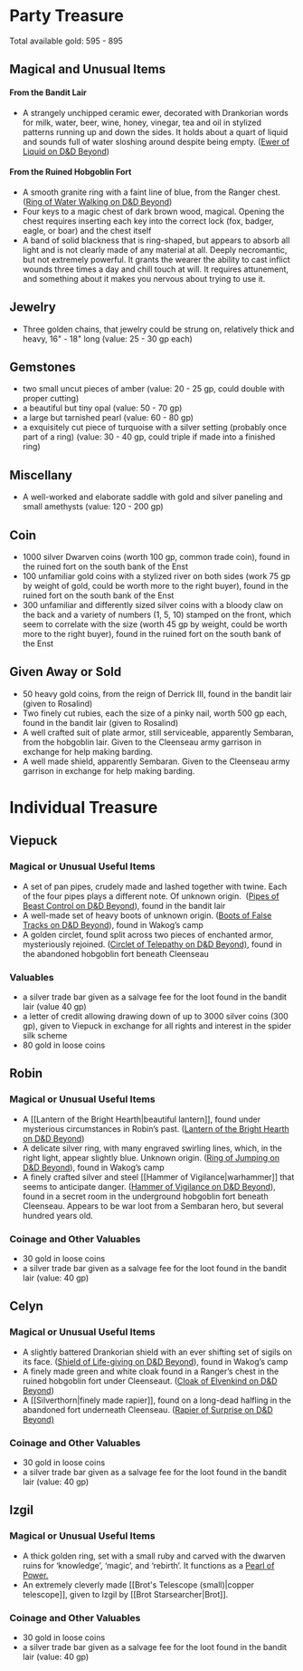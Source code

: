 # Party Treasure

Total available gold: 595 - 895
## Magical and Unusual Items
#### From the Bandit Lair

- A strangely unchipped ceramic ewer, decorated with Drankorian words for milk, water, beer, wine, honey, vinegar, tea and oil in stylized patterns running up and down the sides. It holds about a quart of liquid and sounds full of water sloshing around despite being empty. ([Ewer of Liquid on D&D Beyond](https://www.dndbeyond.com/magic-items/6683137-ewer-of-liquid))
#### From the Ruined Hobgoblin Fort

- A smooth granite ring with a faint line of blue, from the Ranger chest. ([Ring of Water Walking on D&D Beyond](https://www.dndbeyond.com/magic-items/4737-ring-of-water-walking)) 
- Four keys to a magic chest of dark brown wood, magical. Opening the chest requires inserting each key into the correct lock (fox, badger, eagle, or boar) and the chest itself
- A band of solid blackness that is ring-shaped, but appears to absorb all light and is not clearly made of any material at all. Deeply necromantic, but not extremely powerful. It grants the wearer the ability to cast inflict wounds three times a day and chill touch at will. It requires attunement, and something about it makes you nervous about trying to use it.
## Jewelry
* Three golden chains, that jewelry could be strung on, relatively thick and heavy, 16" - 18" long (value: 25 - 30 gp each)
## Gemstones
- two small uncut pieces of amber (value: 20 - 25 gp, could double with proper cutting)
- a beautiful but tiny opal (value: 50 - 70 gp)
- a large but tarnished pearl (value: 60 - 80 gp)
- a exquisitely cut piece of turquoise with a silver setting (probably once part of a ring) (value: 30 - 40 gp, could triple if made into a finished ring)
## Miscellany
- A well-worked and elaborate saddle with gold and silver paneling and small amethysts (value: 120 - 200 gp)
## Coin

- 1000 silver Dwarven coins (worth 100 gp, common trade coin), found in the ruined fort on the south bank of the Enst
- 100 unfamiliar gold coins with a stylized river on both sides (work 75 gp by weight of gold, could be worth more to the right buyer), found in the ruined fort on the south bank of the Enst
- 300 unfamiliar and differently sized silver coins with a bloody claw on the back and a variety of numbers (1, 5, 10) stamped on the front, which seem to correlate with the size (worth 45 gp by weight, could be worth more to the right buyer), found in the ruined fort on the south bank of the Enst
## Given Away or Sold

- 50 heavy gold coins, from the reign of Derrick III, found in the bandit lair (given to Rosalind)    
- Two finely cut rubies, each the size of a pinky nail, worth 500 gp each, found in the bandit lair (given to Rosalind)
- A well crafted suit of plate armor, still serviceable, apparently Sembaran, from the hobgoblin lair. Given to the Cleenseau army garrison in exchange for help making barding.
- A well made shield, apparently Sembaran. Given to the Cleenseau army garrison in exchange for help making barding.

# Individual Treasure
## Viepuck

### Magical or Unusual Useful Items

- A set of pan pipes, crudely made and lashed together with twine. Each of the four pipes plays a different note. Of unknown origin.  ([Pipes of Beast Control on D&D Beyond](https://www.dndbeyond.com/magic-items/6684130-pipes-of-beast-control)), found in the bandit lair
- A well-made set of heavy boots of unknown origin. ([Boots of False Tracks on D&D Beyond](https://www.dndbeyond.com/magic-items/27025-boots-of-false-tracks)), found in Wakog’s camp
- A golden circlet, found split across two pieces of enchanted armor, mysteriously rejoined. ([Circlet of Telepathy on D&D Beyond)](https://www.dndbeyond.com/magic-items/7834345-circlet-of-telepathy), found in the abandoned hobgoblin fort beneath Cleenseau
### Valuables
- a silver trade bar given as a salvage fee for the loot found in the bandit lair (value 40 gp)
- a letter of credit allowing drawing down of up to 3000 silver coins (300 gp), given to Viepuck in exchange for all rights and interest in the spider silk scheme
- 80 gold in loose coins
## Robin

### Magical or Unusual Useful Items

- A [[Lantern of the Bright Hearth|beautiful lantern]], found under mysterious circumstances in Robin’s past. ([Lantern of the Bright Hearth on D&D Beyond](https://www.dndbeyond.com/magic-items/5477138-lantern-of-the-bright-hearth))
- A delicate silver ring, with many engraved swirling lines, which, in the right light, appear slightly blue. Unknown origin. ([Ring of Jumping on D&D Beyond](https://www.dndbeyond.com/magic-items/4724-ring-of-jumping)), found in Wakog’s camp
- A finely crafted silver and steel [[Hammer of Vigilance|warhammer]] that seems to anticipate danger. ([Hammer of Vigilance on D&D Beyond](https://www.dndbeyond.com/magic-items/7813717-hammer-of-vigilance)), found in a secret room in the underground hobgoblin fort beneath Cleenseau. Appears to be war loot from a Sembaran hero, but several hundred years old.
### Coinage and Other Valuables
- 30 gold in loose coins
- a silver trade bar given as a salvage fee for the loot found in the bandit lair (value: 40 gp)
## Celyn

### Magical or Unusual Useful Items

- A slightly battered Drankorian shield with an ever shifting set of sigils on its face. ([Shield of Life-giving on D&D Beyond](https://www.dndbeyond.com/magic-items/7487214-shield-of-life-giving)), found in Wakog’s camp
- A finely made green and white cloak found in a Ranger’s chest in the ruined hobgoblin fort under Cleenseaut. ([Cloak of Elvenkind on D&D Beyond](https://www.dndbeyond.com/magic-items/4606-cloak-of-elvenkind))
- A [[Silverthorn|finely made rapier]], found on a long-dead halfling in the abandoned fort underneath Cleenseau. ([Rapier of Surprise on D&D Beyond)](https://www.dndbeyond.com/magic-items/7793313-rapier-of-surprise)
### Coinage and Other Valuables
- 30 gold in loose coins
- a silver trade bar given as a salvage fee for the loot found in the bandit lair (value: 40 gp)
## Izgil

### Magical or Unusual Useful Items

- A thick golden ring, set with a small ruby and carved with the dwarven ruins for ‘knowledge’, ‘magic’, and ‘rebirth’. It functions as a [Pearl of Power.](https://www.dndbeyond.com/magic-items/4691-pearl-of-power)
- An extremely cleverly made [[Brot's Telescope (small)|copper telescope]], given to Izgil by [[Brot Starsearcher|Brot]].
### Coinage and Other Valuables
- 30 gold in loose coins
- a silver trade bar given as a salvage fee for the loot found in the bandit lair (value: 40 gp)